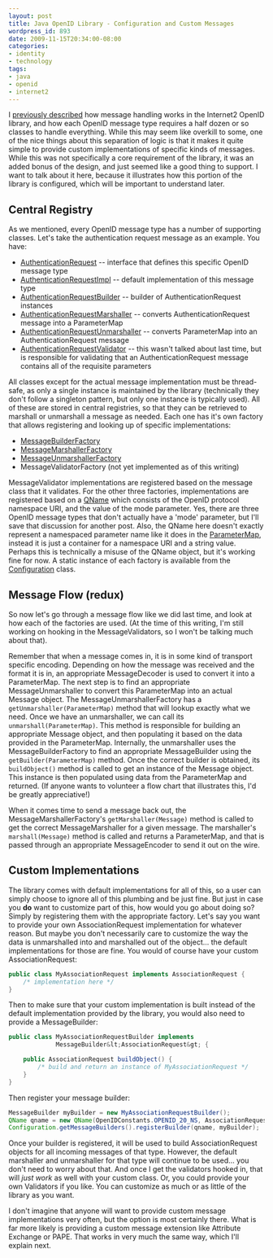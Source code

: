 ```yaml
---
layout: post
title: Java OpenID Library - Configuration and Custom Messages
wordpress_id: 893
date: 2009-11-15T20:34:00-08:00
categories:
- identity
- technology
tags:
- java
- openid
- internet2
---
```

I [previously described][] how message handling works in the Internet2 OpenID library, and how each OpenID message type
requires a half dozen or so classes to handle everything.  While this may seem like overkill to some, one of the nice
things about this separation of logic is that it makes it quite simple to provide custom implementations of specific
kinds of messages.  While this was not specifically a core requirement of the library, it was an added bonus of the
design, and just seemed like a good thing to support.  I want to talk about it here, because it illustrates how this
portion of the library is configured, which will be important to understand later.

[previously described]: http://willnorris.com/2009/11/java-openid-library-design-message-handling

## Central Registry ##

As we mentioned, every OpenID message type has a number of supporting classes.  Let's take the authentication request
message as an example.  You have:

 - [AuthenticationRequest][] -- interface that defines this specific OpenID message type
 - [AuthenticationRequestImpl][] -- default implementation of this message type
 - [AuthenticationRequestBuilder][] -- builder of AuthenticationRequest instances
 - [AuthenticationRequestMarshaller][] -- converts AuthenticationRequest message into a ParameterMap
 - [AuthenticationRequestUnmarshaller][] -- converts ParameterMap into an AuthenticationRequest message
 - [AuthenticationRequestValidator][] -- this wasn't talked about last time, but is responsible for validating that an
 AuthenticationRequest message contains all of the requisite parameters

All classes except for the actual message implementation must be thread-safe, as only a single instance is maintained by
the library (technically they don't follow a singleton pattern, but only one instance is typically used).  All of these
are stored in central registries, so that they can be retrieved to marshall or unmarshall a message as needed.  Each one
has it's own factory that allows registering and looking up of specific implementations:

 - [MessageBuilderFactory][]
 - [MessageMarshallerFactory][]
 - [MessageUnmarshallerFactory][]
 - MessageValidatorFactory (not yet implemented as of this writing)

MessageValidator implementations are registered based on the message class that it validates. For the other three
factories, implementations are registered based on a [QName][] which consists of the OpenID protocol namespace URI, and
the value of the mode parameter.  Yes, there are three OpenID message types that don't actually have a 'mode' parameter,
but I'll save that discussion for another post.  Also, the QName here doesn't exactly represent a namespaced parameter
name like it does in the [ParameterMap][], instead it is just a container for a namespace URI and a string value.
Perhaps this is technically a misuse of the QName object, but it's working fine for now.  A static instance of each
factory is available from the [Configuration][] class.

[AuthenticationRequest]: http://svn.middleware.georgetown.edu/view/java-openid/trunk/src/main/java/edu/internet2/middleware/openid/message/AuthenticationRequest.java?view=markup
[AuthenticationRequestImpl]: http://svn.middleware.georgetown.edu/view/java-openid/trunk/src/main/java/edu/internet2/middleware/openid/message/impl/AuthenticationRequestImpl.java?view=markup
[AuthenticationRequestBuilder]: http://svn.middleware.georgetown.edu/view/java-openid/trunk/src/main/java/edu/internet2/middleware/openid/message/impl/AuthenticationRequestBuilder.java?view=markup
[AuthenticationRequestMarshaller]: http://svn.middleware.georgetown.edu/view/java-openid/trunk/src/main/java/edu/internet2/middleware/openid/message/impl/AuthenticationRequestMarshaller.java?view=markup
[AuthenticationRequestUnmarshaller]: http://svn.middleware.georgetown.edu/view/java-openid/trunk/src/main/java/edu/internet2/middleware/openid/message/impl/AuthenticationRequestUnmarshaller.java?view=markup
[AuthenticationRequestValidator]: http://svn.middleware.georgetown.edu/view/java-openid/trunk/src/main/java/edu/internet2/middleware/openid/message/impl/AuthenticationRequestValidator.java?view=markup
[MessageBuilderFactory]: http://svn.middleware.georgetown.edu/view/java-openid/trunk/src/main/java/edu/internet2/middleware/openid/message/MessageBuilderFactory.java?view=markup
[MessageMarshallerFactory]: http://svn.middleware.georgetown.edu/view/java-openid/trunk/src/main/java/edu/internet2/middleware/openid/message/io/MessageMarshallerFactory.java?view=markup
[MessageUnmarshallerFactory]: http://svn.middleware.georgetown.edu/view/java-openid/trunk/src/main/java/edu/internet2/middleware/openid/message/io/MessageUnmarshallerFactory.java?view=markup
[QName]: http://java.sun.com/j2se/1.5.0/docs/api/javax/xml/namespace/QName.html
[ParameterMap]: http://svn.middleware.georgetown.edu/view/java-openid/trunk/src/main/java/edu/internet2/middleware/openid/common/ParameterMap.java?view=markup
[Configuration]: http://svn.middleware.georgetown.edu/view/java-openid/trunk/src/main/java/edu/internet2/middleware/openid/Configuration.java?view=markup

## Message Flow (redux) ##

So now let's go through a message flow like we did last time, and look at how each of the factories are used.  (At the
time of this writing, I'm still working on hooking in the MessageValidators, so I won't be talking much about that).

Remember that when a message comes in, it is in some kind of transport specific encoding.  Depending on how the message
was received and the format it is in, an appropriate MessageDecoder is used to convert it into a ParameterMap.  The next
step is to find an appropriate MessageUnmarshaller to convert this ParameterMap into an actual Message object.  The
MessageUnmarshallerFactory has a `getUnmarshaller(ParameterMap)` method that will lookup exactly what we
need.  Once we have an unmarshaller, we can call its `unmarshall(ParameterMap)`.  This method is responsible
for building an appropriate Message object, and then populating it based on the data provided in the ParameterMap.
Internally, the unmarshaller uses the MessageBuilderFactory to find an appropriate MessageBuilder using the
`getBuilder(ParameterMap)` method.  Once the correct builder is obtained, its `buildObject()`
method is called to get an instance of the Message object.  This instance is then populated using data from the
ParameterMap and returned.  (If anyone wants to volunteer a flow chart that illustrates this, I'd be greatly
appreciative!)

When it comes time to send a message back out, the MessageMarshallerFactory's `getMarshaller(Message)` method is called
to get the correct MessageMarshaller for a given message.  The marshaller's `marshall(Message)` method is called and
returns a ParameterMap, and that is passed through an appropriate MessageEncoder to send it out on the wire.

## Custom Implementations ##

The library comes with default implementations for all of this, so a user can simply choose to ignore all of this
plumbing and be just fine.  But just in case you **do** want to customize part of this, how would you go
about doing so?  Simply by registering them with the appropriate factory.  Let's say you want to provide your own
AssociationRequest implementation for whatever reason.  But maybe you don't necessarily care to customize the way the
data is unmarshalled into and marshalled out of the object... the default implementations for those are fine.  You would
of course have your custom AssociationRequest:

``` java
public class MyAssociationRequest implements AssociationRequest {
    /* implementation here */
}
```

Then to make sure that your custom implementation is built instead of the default implementation provided by the
library, you would also need to provide a MessageBuilder:

``` java
public class MyAssociationRequestBuilder implements 
             MessageBuilder&lt;AssociationRequest&gt; {

    public AssociationRequest buildObject() {
        /* build and return an instance of MyAssociationRequest */
    }
}
```

Then register your message builder:

``` java
MessageBuilder myBuilder = new MyAssociationRequestBuilder();
QName qname = new QName(OpenIDConstants.OPENID_20_NS, AssociationRequest.MODE);
Configuration.getMessageBuilders().registerBuilder(qname, myBuilder);
```

Once your builder is registered, it will be used to build AssociationRequest objects for all incoming messages of that
type.  However, the default marshaller and unmarshaller for that type will continue to be used... you don't need to
worry about that.  And once I get the validators hooked in, that will *just work* as well with your custom class.
Or, you could provide your own Validators if you like. You can customize as much or as little of the library as you
want.

I don't imagine that anyone will want to provide custom message implementations very often, but the option is most
certainly there.  What is far more likely is providing a custom message extension like Attribute Exchange or PAPE.  That
works in very much the same way, which I'll explain next.
